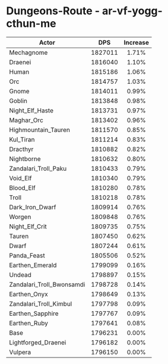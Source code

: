# Dungeons-Route - ar-vf-yogg-cthun-me
| Actor | DPS | Increase |
|---|:---:|:---:|
|Mechagnome|1827011|1.71%|
|Draenei|1816040|1.10%|
|Human|1815186|1.06%|
|Orc|1814757|1.03%|
|Gnome|1814011|0.99%|
|Goblin|1813848|0.98%|
|Night_Elf_Haste|1813731|0.97%|
|Maghar_Orc|1813402|0.96%|
|Highmountain_Tauren|1811570|0.85%|
|Kul_Tiran|1811214|0.83%|
|Dracthyr|1810882|0.82%|
|Nightborne|1810632|0.80%|
|Zandalari_Troll_Paku|1810433|0.79%|
|Void_Elf|1810340|0.79%|
|Blood_Elf|1810280|0.78%|
|Troll|1810218|0.78%|
|Dark_Iron_Dwarf|1809914|0.76%|
|Worgen|1809848|0.76%|
|Night_Elf_Crit|1809735|0.75%|
|Tauren|1807450|0.62%|
|Dwarf|1807244|0.61%|
|Panda_Feast|1805506|0.52%|
|Earthen_Emerald|1799099|0.16%|
|Undead|1798897|0.15%|
|Zandalari_Troll_Bwonsamdi|1798728|0.14%|
|Earthen_Onyx|1798649|0.13%|
|Zandalari_Troll_Kimbul|1797798|0.09%|
|Earthen_Sapphire|1797767|0.09%|
|Earthen_Ruby|1797641|0.08%|
|Base|1796231|0.00%|
|Lightforged_Draenei|1796182|0.00%|
|Vulpera|1796150|0.00%|
